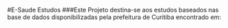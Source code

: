 #E-Saude Estudos
###Este Projeto destina-se aos estudos baseados nas base de dados disponibilizadas pela prefeitura de Curitiba encontrado em: 
